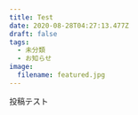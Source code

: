 ```yaml
---
title: Test
date: 2020-08-28T04:27:13.477Z
draft: false
tags:
  - 未分類
  - お知らせ
image:
  filename: featured.jpg
---
```

投稿テスト